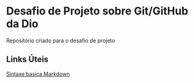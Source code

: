 # Desafio de Projeto sobre Git/GitHub da Dio
Repositório criado para o desafio de projeto

## Links Úteis
[Sintaxe basica Markdown](https://www.markdownguide.org/basic-syntax/)

